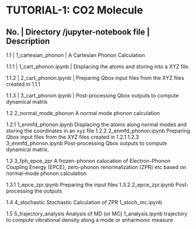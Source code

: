 TUTORIAL-1: CO2 Molecule
========================

  No.    |  Directory /jupyter-notebook file  |    Description
------------------------------------------------------------------------------
  1.1    | 1_cartesian_phonon                 | A Cartesian Phonon Calculation

  1.1.1  |          1_cart_phonon.ipynb       | Displacing the atoms and 
					       storing into a XYZ file.

  1.1.2  |          2_cart_phonon.ipynb       | Preparing Qbox input files from
					       the XYZ files created in 1.1.1

  1.1.3	 |	    3_cart_phonon.ipynb       | Post-processing Qbox outputs to
					       compute dynamical matrix

  1.2    2_normal_mode_phonon                  A normal mode phonon calculation

  1.2.1             1_enmfd_phonon.ipynb       Displacing the atoms along 
					       normal modes and storing the
					       coordinates in an xyz file
  1.2.2             2_enmfd_phonon.ipynb       Preparing Qbox input files from
                                               the XYZ files created in 1.2.1
  1.2.3             3_enmfd_phonon.ipynb       Post-processing Qbox outputs to
                                               compute dynamical matrix.

  1.3    3_fph_epce_zpr                        A frozen-phonon calucation of
					       Electron-Phonon Coupling Energy
					       (EPCE), zero-phonon 
					       renormalization (ZPR) etc based
					       on normal-mode phonon 
						calculation

  1.3.1             1_epce_zpr.ipynb           Preparing the input files
  1.3.2             2_epce_zpr.ipynb           Post-processing the outputs

  1.4    4_stochastic                          Stochastic Calculation of ZPR
                    1_stoch_mc.ipynb           

  1.5    5_trajectory_analysis                 Analysis of MD (or MC) 
		    1_analysis.ipynb	       trajectory to compute 
					       vibrational density along a mode
                                               or anharmonic measure
